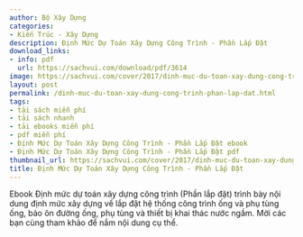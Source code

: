 ```yaml
---
author: Bộ Xây Dựng
categories:
- Kiến Trúc - Xây Dựng
description: Định Mức Dự Toán Xây Dựng Công Trình - Phần Lắp Đặt
download_links:
- info: pdf
  url: https://sachvui.com/download/pdf/3614
image: https://sachvui.com/cover/2017/dinh-muc-du-toan-xay-dung-cong-trinh-phan-lap-dat.jpg
layout: post
permalink: /dinh-muc-du-toan-xay-dung-cong-trinh-phan-lap-dat.html
tags:
- tải sách miễn phí
- tải sách nhanh
- tải ebooks miễn phí
- pdf miễn phí
- Định Mức Dự Toán Xây Dựng Công Trình - Phần Lắp Đặt ebook
- Định Mức Dự Toán Xây Dựng Công Trình - Phần Lắp Đặt pdf
thumbnail_url: https://sachvui.com/cover/2017/dinh-muc-du-toan-xay-dung-cong-trinh-phan-lap-dat.jpg
title: Định Mức Dự Toán Xây Dựng Công Trình - Phần Lắp Đặt
---
```


 <div class="item-desc text-justify"> <p>Ebook Định mức dự toán xây dựng công trình (Phần lắp đặt) trình bày nội dung định mức xây dựng về lắp đặt hệ thống công trình ống và phụ tùng ống, bảo ôn đường ống, phụ tùng và thiết bị khai thác nước ngầm. Mời các bạn cùng tham khảo để nắm nội dung cụ thể.</p> </div>